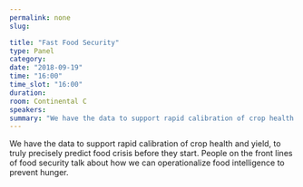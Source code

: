 ```yaml
---
permalink: none
slug:

title: "Fast Food Security"
type: Panel
category:
date: "2018-09-19"
time: "16:00"
time_slot: "16:00"
duration:
room: Continental C
speakers:
summary: "We have the data to support rapid calibration of crop health and yield, to truly precisely predict food crisis before they start. People on the front lines of food security talk about how we can operationalize food intelligence to prevent hunger."
---
```

We have the data to support rapid calibration of crop health and yield, to truly precisely predict food crisis before they start. People on the front lines of food security talk about how we can operationalize food intelligence to prevent hunger.
